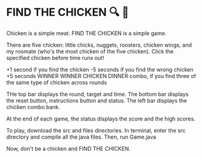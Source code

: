 # FIND THE CHICKEN :mag: :baby_chick:
Chicken is a simple meat. FIND THE CHICKEN is a simple game.

There are five chicken: little chicks, nuggets, roosters, chicken wings, and my roomate (who's the most chicken of the five chicken). Click the specified chicken before time runs out!

+1 second if you find the chicken 
-5 seconds if you find the wrong chicken 
+5 seconds WINNER WINNER CHICKEN DINNER combo, if you find three of the same type of chicken across rounds

THe top bar displays the round, target and time. The bottom bar displays the reset button, instructions button and status. The left bar displays the chicken combo bank.

At the end of each game, the status displays the score and the high scores.

To play, download the src and files directories. In terminal, enter the src directory and compile all the java files. Then, run Game.java

Now, don't be a chicken and FIND THE CHICKEN.
